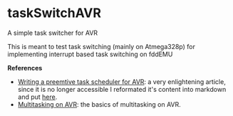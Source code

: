 # taskSwitchAVR

A simple task switcher for AVR

This is meant to test task switching (mainly on Atmega328p) for implementing interrupt based task switching on fddEMU

**References**
* [Writing a preemtive task scheduler for AVR](http://kevincuzner.com/2015/12/31/writing-a-preemptive-task-scheduler-for-avr/): a very enlightening article, since it is no longer accessible I reformated it's content into markdown and put [here](/KOS.md).
* [Multitasking on AVR](https://xivilization.net/~marek/binaries/multitasking.pdf): the basics of multitasking on AVR.